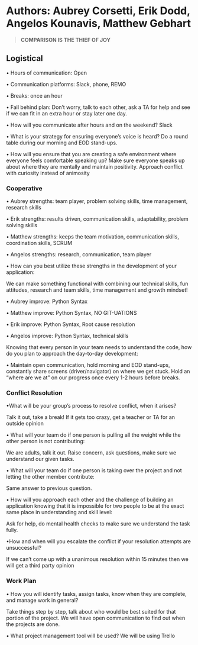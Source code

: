 # Authors: Aubrey Corsetti, Erik Dodd, Angelos Kounavis, Matthew Gebhart

> **COMPARISON IS THE THIEF OF JOY**

## Logistical

• Hours of communication: Open 

• Communication platforms: Slack, phone, REMO 

• Breaks: once an hour 

• Fall behind plan: Don’t worry, talk to each other, ask a TA for help and see if we can fit in an extra hour or stay later one day.

• How will you communicate after hours and on the weekend? Slack

• What is your strategy for ensuring everyone’s voice is heard? Do a round table during our morning and EOD stand-ups. 

• How will you ensure that you are creating a safe environment where everyone feels comfortable speaking up?
 Make sure everyone speaks up about where they are mentally and maintain positivity. Approach conflict with curiosity instead of animosity

### Cooperative

• Aubrey strengths: team player, problem solving skills, time management, research skills 

• Erik strengths: results driven, communication skills, adaptability, problem solving skills

• Matthew strengths: keeps the team motivation, communication skills, coordination skills, SCRUM

• Angelos strengths: research, communication, team player

• How can you best utilize these strengths in the development of your application:

We can make something functional with combining our technical skills, fun attitudes, research and team skills, time management and growth mindset! 

• Aubrey improve: Python Syntax 

• Matthew improve: Python Syntax, NO GIT-UATIONS

• Erik improve: Python Syntax, Root cause resolution

• Angelos improve: Python Syntax, technical skills

Knowing that every person in your team needs to understand the code, how do you plan to approach the day-to-day development: 

• Maintain open communication, hold morning and EOD stand-ups, constantly share screens (driver/navigator) on where we get stuck. Hold an “where are we at” on our progress once every 1-2 hours before breaks.


### Conflict Resolution

•What will be your group’s process to resolve conflict, when it arises?

Talk it out, take a break! If it gets too crazy, get a teacher or TA for an outside opinion 

• What will your team do if one person is pulling all the weight while the other person is not contributing: 

We are adults, talk it out. Raise concern, ask questions, make sure we understand our given tasks. 

• What will your team do if one person is taking over the project and not letting the other member contribute: 

Same answer to previous question. 

• How will you approach each other and the challenge of building an application knowing that it is impossible for two people to be at the exact same place in understanding and skill level: 

Ask for help, do mental health checks to make sure we understand the task fully. 

•How and when will you escalate the conflict if your resolution attempts are unsuccessful? 

If we can’t come up with a unanimous resolution within 15 minutes then we will get a third party opinion

### Work Plan

• How you will identify tasks, assign tasks, know when they are complete, and manage work in general?

Take things step by step, talk about who would be best suited for that portion of the project. We will have open communication to find out when the projects are done. 

• What project management tool will be used? We will be using Trello